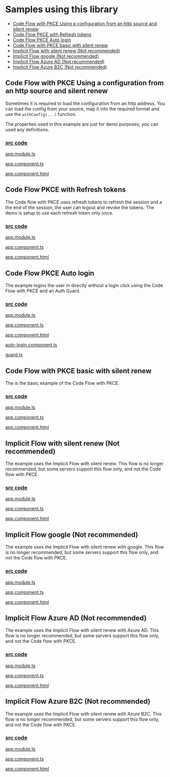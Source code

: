 # Samples using this library

-   [Code Flow with PKCE Using a configuration from an http source and silent renew](#code-flow-with-pkce-using-a-configuration-from-an-http-source-and-silent-renew)
-   [Code Flow PKCE with Refresh tokens](#code-flow-pkce-with-refresh-tokens)
-   [Code Flow PKCE Auto login](#code-flow-pkce-auto-login)
-   [Code Flow with PKCE basic with silent renew](#code-flow-with-pkce-basic-with-silent-renew)
-   [Implicit Flow with silent renew (Not recommended)](#implicit-flow-with-silent-renew-not-recommended)
-   [Implicit Flow google (Not recommended)](#implicit-flow-google-not-recommended)
-   [Implicit Flow Azure AD (Not recommended)](#implicit-flow-azure-ad-not-recommended)
-   [Implicit Flow Azure B2C (Not recommended)](#implicit-flow-azure-b2c-not-recommended)

## Code Flow with PKCE Using a configuration from an http source and silent renew

Sometimes it is required to load the configuration from an http address. You can load the config from your source, map it into the required format and use the `withConfig(...)` function.

The properties used in this example are just for demo purposes, you can used any definitions.

### [src code](../projects/sample-code-flow-http-config)

[app.module.ts](../projects/sample-code-flow-http-config/src/app/app.module.ts)

[app.component.ts](../projects/sample-code-flow-http-config/src/app/app.component.ts)

[app.component.html](../projects/sample-code-flow-http-config/src/app/app.component.html)

## Code Flow PKCE with Refresh tokens

The Code flow with PKCE uses refresh tokens to refresh the session and a the end of the session, the user can logout and revoke the tokens. The demo is setup to use each refresh token only once.

### [src code](../projects/sample-code-flow-refresh-tokens)

[app.module.ts](../projects/sample-code-flow-refresh-tokens/src/app/app.module.ts)

[app.component.ts](../projects/sample-code-flow-refresh-tokens/src/app/app.component.ts)

[app.component.html](../projects/sample-code-flow-refresh-tokens/src/app/app.component.html)

## Code Flow PKCE Auto login

The example logins the user in directly without a login click using the Code Flow with PKCE and an Auth Guard.

### [src code](../projects/sample-code-flow-auto-login)

[app.module.ts](../projects/sample-code-flow-auto-login/src/app/app.module.ts)

[app.component.ts](../projects/sample-code-flow-auto-login/src/app/app.component.ts)

[app.component.html](../projects/sample-code-flow-auto-login/src/app/app.component.html)

[auto-login.component.ts](../projects/sample-code-flow-auto-login/src/app/auto-login/auto-login.component.ts)

[guard.ts](../projects/sample-code-flow-auto-login/src/app/authorization.guard.ts)

## Code Flow with PKCE basic with silent renew

The is the basic example of the Code Flow with PKCE.

### [src code](../projects/sample-code-flow)

[app.module.ts](../projects/sample-code-flow/src/app/app.module.ts)

[app.component.ts](../projects/sample-code-flow/src/app/app.component.ts)

[app.component.html](../projects/sample-code-flow/src/app/app.component.html)

## Implicit Flow with silent renew (Not recommended)

The example uses the Implicit Flow with silent renew. This flow is no longer recommended, but some servers support this flow only, and not the Code flow with PKCE.

### [src code](../projects/sample-implicit-flow-silent-renew)

[app.module.ts](../projects/sample-implicit-flow-silent-renew/src/app/app.module.ts)

[app.component.ts](../projects/sample-implicit-flow-silent-renew/src/app/app.component.ts)

[app.component.html](../projects/sample-implicit-flow-silent-renew/src/app/app.component.html)

## Implicit Flow google (Not recommended)

The example uses the Implicit Flow with silent renew with google. This flow is no longer recommended, but some servers support this flow only, and not the Code flow with PKCE.

### [src code](../projects/sample-implicit-flow-google)

[app.module.ts](../projects/sample-implicit-flow-google/src/app/app.module.ts)

[app.component.ts](../projects/sample-implicit-flow-google/src/app/app.component.ts)

[app.component.html](../projects/sample-implicit-flow-google/src/app/app.component.html)

## Implicit Flow Azure AD (Not recommended)

The example uses the Implicit Flow with silent renew with Azure AD. This flow is no longer recommended, but some servers support this flow only, and not the Code flow with PKCE.

### [src code](../projects/sample-implicit-flow-azuread)

[app.module.ts](../projects/sample-implicit-flow-azuread/src/app/app.module.ts)

[app.component.ts](../projects/sample-implicit-flow-azuread/src/app/app.component.ts)

[app.component.html](../projects/sample-implicit-flow-azuread/src/app/app.component.html)

## Implicit Flow Azure B2C (Not recommended)

The example uses the Implicit Flow with silent renew with Azure B2C. This flow is no longer recommended, but some servers support this flow only, and not the Code flow with PKCE.

### [src code](../projects/sample-implicit-flow-ad-b2c)

[app.module.ts](../projects/sample-implicit-flow-ad-b2c/src/app/app.module.ts)

[app.component.ts](../projects/sample-implicit-flow-ad-b2c/src/app/app.component.ts)

[app.component.html](../projects/sample-implicit-flow-ad-b2c/src/app/app.component.html)
